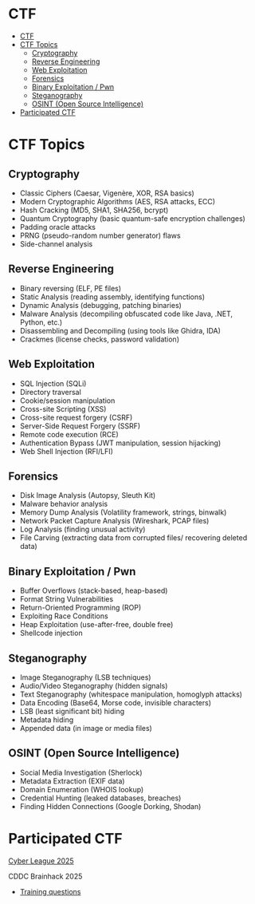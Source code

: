 # CTF

- [CTF](#ctf)
- [CTF Topics](#ctf-topics)
  - [Cryptography](#cryptography)
  - [Reverse Engineering](#reverse-engineering)
  - [Web Exploitation](#web-exploitation)
  - [Forensics](#forensics)
  - [Binary Exploitation / Pwn](#binary-exploitation--pwn)
  - [Steganography](#steganography)
  - [OSINT (Open Source Intelligence)](#osint-open-source-intelligence)
- [Participated CTF](#participated-ctf)


# CTF Topics

## Cryptography

- Classic Ciphers (Caesar, Vigenère, XOR, RSA basics)
- Modern Cryptographic Algorithms (AES, RSA attacks, ECC)
- Hash Cracking (MD5, SHA1, SHA256, bcrypt)
- Quantum Cryptography (basic quantum-safe encryption challenges)
- Padding oracle attacks
- PRNG (pseudo-random number generator) flaws
- Side-channel analysis

## Reverse Engineering

- Binary reversing (ELF, PE files)
- Static Analysis (reading assembly, identifying functions)
- Dynamic Analysis (debugging, patching binaries)
- Malware Analysis (decompiling obfuscated code like Java, .NET, Python, etc.)
- Disassembling and Decompiling (using tools like Ghidra, IDA)
- Crackmes (license checks, password validation)

## Web Exploitation

- SQL Injection (SQLi)
- Directory traversal
- Cookie/session manipulation
- Cross-site Scripting (XSS)
- Cross-site request forgery (CSRF)
- Server-Side Request Forgery (SSRF)
- Remote code execution (RCE)
- Authentication Bypass (JWT manipulation, session hijacking)
- Web Shell Injection (RFI/LFI)

## Forensics

- Disk Image Analysis (Autopsy, Sleuth Kit)
- Malware behavior analysis
- Memory Dump Analysis (Volatility framework, strings, binwalk)
- Network Packet Capture Analysis (Wireshark, PCAP files)
- Log Analysis (finding unusual activity)
- File Carving (extracting data from corrupted files/ recovering deleted data)


## Binary Exploitation / Pwn

- Buffer Overflows (stack-based, heap-based)
- Format String Vulnerabilities
- Return-Oriented Programming (ROP)
- Exploiting Race Conditions
- Heap Exploitation (use-after-free, double free)
- Shellcode injection


## Steganography

- Image Steganography (LSB techniques)
- Audio/Video Steganography (hidden signals)
- Text Steganography (whitespace manipulation, homoglyph attacks)
- Data Encoding (Base64, Morse code, invisible characters)
- LSB (least significant bit) hiding
- Metadata hiding
- Appended data (in image or media files)

## OSINT (Open Source Intelligence)

- Social Media Investigation (Sherlock)
- Metadata Extraction (EXIF data)
- Domain Enumeration (WHOIS lookup)
- Credential Hunting (leaked databases, breaches)
- Finding Hidden Connections (Google Dorking, Shodan)

# Participated CTF

[Cyber League 2025](/Participated-CTF/Cyber%20League%202025/Completed_Questions.md)

CDDC Brainhack 2025

- [Training questions](/Participated-CTF/CDDC%20Brainhack%202025/Training_Questions.md)
